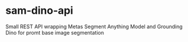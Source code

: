 # sam-dino-api
Small REST API wrapping Metas Segment Anything Model and Grounding Dino for promt base image segmentation
